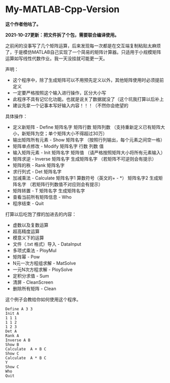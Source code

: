# My-MATLAB-Cpp-Version

**这个作者他咕了。**

**2021-10-27更新：把文件拆了个包，需要联合编译使用。**

​		之前闲的没事写了几个矩阵运算，后来发现每一次都是在交互端复制粘贴太麻烦了，于是模仿MATLAB自己实现了一个简易的矩阵计算器。只适用于小规模矩阵运算如写线性代数作业。我一天没挂就可能更一天。

声明：

+ 这个程序中，除了生成矩阵可以不用预先定义以外，其他矩阵使用时必须提前定义
+ 一定要严格按照这个输入进行操作，区分大小写
+ 此程序不具有记忆化功能。也就是说关了数据就没了（这个坑我打算以后补上
+ 建议先拿一个记事本写好输入内容！！！（不然你会绝望的

具体操作：

+ 定义新矩阵 - Define  矩阵名字  矩阵行数  矩阵列数
  （支持重新定义已有矩阵大小，新矩阵为空；单个矩阵大小不得超过30万）
+ 输出矩阵所有元素 - Show  矩阵名字
  （按照行列输出，每个元素之间空一格）
+ 矩阵单点修改 - Modify 矩阵名字  行数  列数  值
+ 输入矩阵元素 - Init  矩阵名字 矩阵值
  （请严格按照矩阵大小将所有元素输入）
+ 矩阵求逆 - Inverse  矩阵名字  生成矩阵名字
  （若矩阵不可逆则会有提示）
+ 矩阵的秩 - Rank  矩阵名字
+ 求行列式 - Det  矩阵名字
+ 加减乘法 - Calculate  矩阵名字1  算数符号（英文的+ - *）  矩阵名字2  生成矩阵名字
  （若矩阵行列数值不对应则会有提示）
+ 矩阵转置 - T  矩阵名字  生成矩阵名字
+ 查看当前所有矩阵信息 - Who
+ 程序结束 - Quit

打算以后吃饱了撑的加进去的内容：

+ 虚数以及复数运算
+ 超高精度运算
+ 模意义下的运算
+ 文件（.txt 格式）导入 - DataInput
+ 多项式乘法 - PloyMul
+ 矩阵幂 - Pow
+ N元一次方程组求解 - MatSolve
+ 一元N次方程求解 - PloySolve
+ 定积分求值 - Sum
+ 清屏 - CleanScreen
+ 删除所有矩阵 - Clean

这个例子会教给你如何使用这个程序。

```
Define A 3 3
Init A
1 1 1
1 1 2
1 2 3
Det A
Rank A
Inverse A B
Show B
Calculate  A + B C
Show C
Calculate  A * B C
Y
Show C
Who
Quit
```

